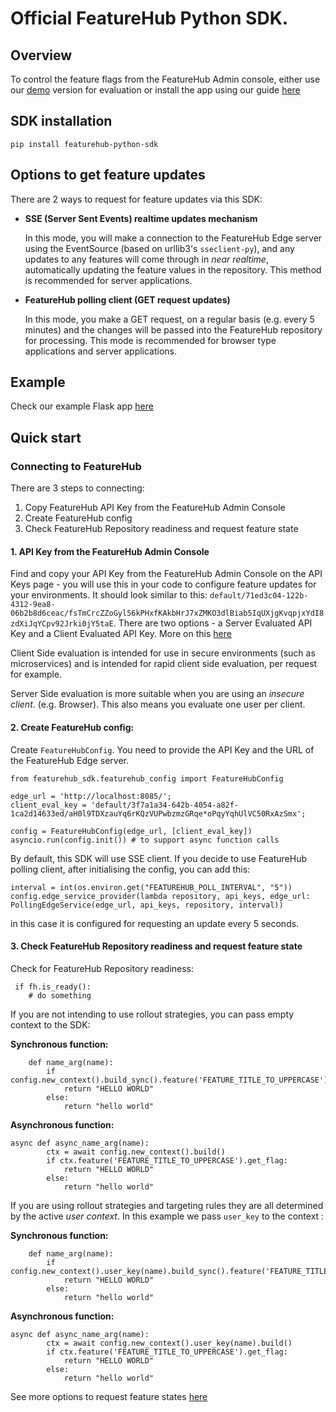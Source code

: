 # Official FeatureHub Python SDK.

## Overview
To control the feature flags from the FeatureHub Admin console, either use our [demo](https://demo.featurehub.io) version for evaluation or install the app using our guide [here](https://docs.featurehub.io/featurehub/latest/installation.html)

## SDK installation

`pip install featurehub-python-sdk`


## Options to get feature updates

There are 2 ways to request for feature updates via this SDK:

- **SSE (Server Sent Events) realtime updates mechanism**

  In this mode, you will make a connection to the FeatureHub Edge server using the EventSource (based on urllib3's `sseclient-py`), and any updates to any features will come through in _near realtime_, automatically updating the feature values in the repository. This method is recommended for server applications.

- **FeatureHub polling client (GET request updates)**

  In this mode, you make a GET request, on a regular basis (e.g. every 5 minutes) and the changes will be passed into the FeatureHub repository for processing. This mode is recommended for browser type applications and server applications.

## Example

Check our example Flask app [here](https://github.com/featurehub-io/featurehub-python-sdk/tree/main/example)

## Quick start

### Connecting to FeatureHub
There are 3 steps to connecting:
1) Copy FeatureHub API Key from the FeatureHub Admin Console
2) Create FeatureHub config
3) Check FeatureHub Repository readiness and request feature state

#### 1. API Key from the FeatureHub Admin Console
Find and copy your API Key from the FeatureHub Admin Console on the API Keys page -
you will use this in your code to configure feature updates for your environments.
It should look similar to this: ```default/71ed3c04-122b-4312-9ea8-06b2b8d6ceac/fsTmCrcZZoGyl56kPHxfKAkbHrJ7xZMKO3dlBiab5IqUXjgKvqpjxYdI8zdXiJqYCpv92Jrki0jY5taE```.
There are two options - a Server Evaluated API Key and a Client Evaluated API Key. More on this [here](https://docs.featurehub.io/#_client_and_server_api_keys)

Client Side evaluation is intended for use in secure environments (such as microservices) and is intended for rapid client side evaluation, per request for example.

Server Side evaluation is more suitable when you are using an _insecure client_. (e.g. Browser). This also means you evaluate one user per client.

#### 2. Create FeatureHub config:

Create `FeatureHubConfig`. You need to provide the API Key and the URL of the FeatureHub Edge server.

```python3
from featurehub_sdk.featurehub_config import FeatureHubConfig

edge_url = 'http://localhost:8085/';
client_eval_key = 'default/3f7a1a34-642b-4054-a82f-1ca2d14633ed/aH0l9TDXzauYq6rKQzVUPwbzmzGRqe*oPqyYqhUlVC50RxAzSmx';

config = FeatureHubConfig(edge_url, [client_eval_key])
asyncio.run(config.init()) # to support async function calls

```

By default, this SDK will use SSE client. If you decide to use FeatureHub polling client, after initialising the config, you can add this:

```python3
interval = int(os.environ.get("FEATUREHUB_POLL_INTERVAL", "5"))
config.edge_service_provider(lambda repository, api_keys, edge_url: PollingEdgeService(edge_url, api_keys, repository, interval))
```

in this case it is configured for requesting an update every 5 seconds.



#### 3. Check FeatureHub Repository readiness and request feature state

Check for FeatureHub Repository readiness:
```python3
 if fh.is_ready():
    # do something
```

If you are not intending to use rollout strategies, you can pass empty context to the SDK:

**Synchronous function:**

```python3
    def name_arg(name):
        if config.new_context().build_sync().feature('FEATURE_TITLE_TO_UPPERCASE').get_flag:
            return "HELLO WORLD"
        else:
            return "hello world"
```

**Asynchronous function:**

```python3
async def async_name_arg(name):
        ctx = await config.new_context().build()
        if ctx.feature('FEATURE_TITLE_TO_UPPERCASE').get_flag:
            return "HELLO WORLD"
        else:
            return "hello world"
```


If you are using rollout strategies and targeting rules they are all determined by the active _user context_. In this example we pass `user_key` to the context :

**Synchronous function:**

```python3
    def name_arg(name):
        if config.new_context().user_key(name).build_sync().feature('FEATURE_TITLE_TO_UPPERCASE').get_flag:
            return "HELLO WORLD"
        else:
            return "hello world"
```

**Asynchronous function:**

```python3
async def async_name_arg(name):
        ctx = await config.new_context().user_key(name).build()
        if ctx.feature('FEATURE_TITLE_TO_UPPERCASE').get_flag:
            return "HELLO WORLD"
        else:
            return "hello world"
```

See more options to request feature states [here](https://github.com/featurehub-io/featurehub-python-sdk/blob/main/featurehub_sdk/client_context.py)

